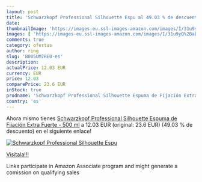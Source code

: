 ```yaml
---
layout: post
title: 'Schwarzkopf Professional Silhouette Espu al 49.03 % de descuento'
date: 
thumbnailImage: 'https://images-eu.ssl-images-amazon.com/images/I/31u9yQ%2BaBzL._SL200_.jpg'
images: [ 'https://images-eu.ssl-images-amazon.com/images/I/31u9yQ%2BaBzL._SL200_.jpg' ]
comments: true
category: ofertas
author: ring
slug: 'B005UM7RE0-es'
description:
actualPrice: 12.03 EUR
currency: EUR
price: 12.03
comparePrice: 23.6 EUR
inStock: true
prodname: 'Schwarzkopf Professional Silhouette Espuma de Fijación Extra Fuerte - 500 ml'
country: 'es'
---
```


Ahora mismo tienes [Schwarzkopf Professional Silhouette Espuma de Fijación Extra Fuerte - 500 ml](https://www.amazon.es/dp/B005UM7RE0/?tag=tolees-21) a 12.03 EUR (original: 23.6 EUR) (49.03 %  de descuento) en el siguiente enlace!

[![Schwarzkopf Professional Silhouette Espu](https://images-eu.ssl-images-amazon.com/images/I/31u9yQ%2BaBzL._SL200_.jpg)](https://www.amazon.es/dp/B005UM7RE0/?tag=tolees-21)

[Visítala!!!](https://www.amazon.es/dp/B005UM7RE0/?tag=tolees-21)

Links participate in Amazon Associate program and might generate a comission on qualifying sales
